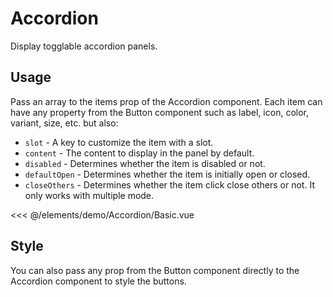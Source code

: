 <script setup>
import Basic from './demo/Accordion/Basic.vue';
import Style from './demo/Accordion/Style.vue';
import Icon from './demo/Accordion/Icon.vue';
</script>

# Accordion

Display togglable accordion panels.

## Usage

Pass an array to the items prop of the Accordion component. Each item can have any property from the Button component
such as label, icon, color, variant, size, etc. but also:

- `slot` - A key to customize the item with a slot.
- `content` - The content to display in the panel by default.
- `disabled` - Determines whether the item is disabled or not.
- `defaultOpen` - Determines whether the item is initially open or closed.
- `closeOthers` - Determines whether the item click close others or not. It only works with multiple mode.

<DemoContainer>
  <Basic/>
</DemoContainer>

<<< @/elements/demo/Accordion/Basic.vue

## Style

You can also pass any prop from the Button component directly to the Accordion component to style the buttons.

<DemoContainer>
<Style/>
</DemoContainer>

<<< @/elements/demo/Accordion/Style.vue

## Icon

Use any icon from [Iconify](https://icones.js.org/) by setting the `open-icon` and `close-icon` props by using this pattern:
`icon-[{collection_name}--{icon_name}]` or change it globally in `ui.accordion.default.openIcon` and
`ui.accordion.default.closeIcon`.

You can also set them to `null` to hide the icons.

<DemoContainer>
<Icon/>
</DemoContainer>

<<< @/elements/demo/Accordion/Icon.vue